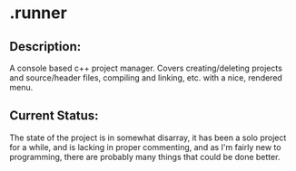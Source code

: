 # .runner

## Description:
A console based c++ project manager. Covers creating/deleting projects and source/header files, compiling and linking, etc. with a nice, rendered menu.

## Current Status:
The state of the project is in somewhat disarray, it has been a solo project for a while, and is lacking in proper commenting, and as I'm fairly new to programming, there are probably many things that could be done better.

